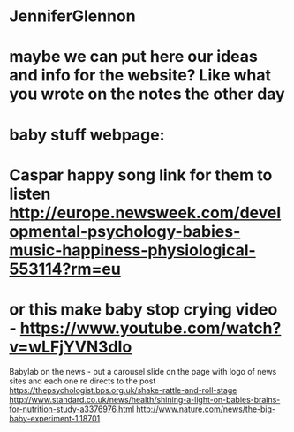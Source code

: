 # JenniferGlennon

# maybe we can put here our ideas and info for the website? Like what you wrote on the notes the other day

# baby stuff webpage:
  # Caspar happy song link for them to listen http://europe.newsweek.com/developmental-psychology-babies-music-happiness-physiological-553114?rm=eu
  # or this make baby stop crying video - https://www.youtube.com/watch?v=wLFjYVN3dIo

Babylab on the news - put a carousel slide on the page with logo of news sites and each one re directs to the post
https://thepsychologist.bps.org.uk/shake-rattle-and-roll-stage
http://www.standard.co.uk/news/health/shining-a-light-on-babies-brains-for-nutrition-study-a3376976.html
http://www.nature.com/news/the-big-baby-experiment-1.18701
